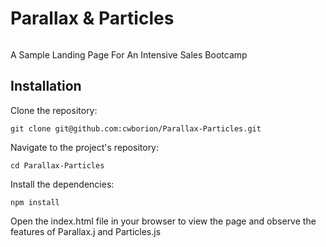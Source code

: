 # Parallax & Particles 

<img/>

A Sample Landing Page For An Intensive Sales Bootcamp

Installation
----

Clone the repository: 

```
git clone git@github.com:cwborion/Parallax-Particles.git
```

Navigate to the project's repository:

```
cd Parallax-Particles
```

Install the dependencies:

```
npm install
```

Open the index.html file in your browser to view the page and observe the features of Parallax.j and Particles.js
